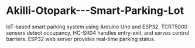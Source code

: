 # Akilli-Otopark---Smart-Parking-Lot
IoT-based smart parking system using Arduino Uno and ESP32. TCRT5000 sensors detect occupancy, HC-SR04 handles entry-exit, and servos control barriers. ESP32 web server provides real-time parking status.
